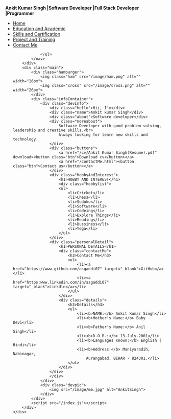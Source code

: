 <b>Ankit Kumar Singh |Software Developer |Full Stack Developer |Programmer</b>
<body>
    <div class="container">
        <div class="sidebar sidebarGo">
            <nav>
                <ul>
                    <li><a href="/">Home</a></li>

<li><a href="/educationAndAcademic.html">Education and Academic</a></li>
<li><a href="/skillAndCertification.html">Skills and Certification</a></li>
<li><a href="/projectAndTraining.html">Project and Training</a></li>
<li><a href="/contactMe.html">Contact Me</a></li>

                </ul>
            </nav>
        </div>
        <div class="main">
            <div class="hamburger">
                <img class="ham" src="/image/ham.png" alt="" width="26px">
                <img class="cross" src="/image/cross.png" alt="" width="26px">
            </div>
            <div class="infoContainer">
                <div class="devInfo">
                    <div class="hello">Hii, I'm</div>
                    <div class="name">Ankit kumar Singh</div>
                    <div class="about">Software developer</div>
                    <div class="moreabout">
                        Software Developer with good problem solving, leadership and creative skills.<br>
                        Always looking for learn new skills and technology.
                    </div>
                    <div class="buttons">
                        <a href="/cv/Ankit Kumar Singh(Resume).pdf" download><button class="btn">Download cv</button></a>
                        <a href="/contactMe.html"><button class="btn">Contact us</button></a>
                    </div>
                    <div class="hobbyAndInterest"> 
                        <h1>HOBBY AND INTEREST</h1>
                        <div class="hobbylist">
                        <ul>  
                            <li>Cricket</li>  
                            <li>Chess</li>  
                            <li>Sudoku</li>  
                            <li>Software</li>
                            <li>Codeing</li>
                            <li>Explore Things</li> 
                            <li>Reading</li>  
                            <li>Bussiness</li>  
                            <li>Yoga</li>   
                        </ul> 
                    </div>
                    <div class="personalDetail">
                        <h1>PERSONAL DETAILS</h1>
                        <div class="contactMe">
                            <h3>Contact Me</h3>
                            <ul>
                                <li><a href="https://www.github.com/asgaddi07" target="_blank">GitHub</a></li>
                                <li><a href="https:www.linkedin.com/in/asgaddi07" target="_blank">Linkdln</a></li> 
                            </ul>
                        </div>
                        <div class="details">
                            <h3>Details</h3>
                            <ul>  
                                <li><b>NAME:</b> Ankit Kumar Singh</li>  
                                <li><b>Mother's Name:</b> Baby Devi</li>  
                                <li><b>Father's Name:</b> Anil Singh</li>  
                                <li><b>D.O.B.:</b> 13-July-2001</li> 
                                <li><b>Languages Known:</b> English | Hindi</li>  
                                <li><b>Address:</b> Maniyaradih, Nabinagar, 
                                    Aurangabad, BIHAR - 824301.</li> 
                            </ul> 
                        </div>
                    </div>
                    </div>
                </div>
                <div class="devpic">
                    <img src="/image/me.jpg" alt="AnkitSingh">
                </div>
            </div>
            <script src="/index.js"></script>     
        </div>
    </div>

</body>
</html>
